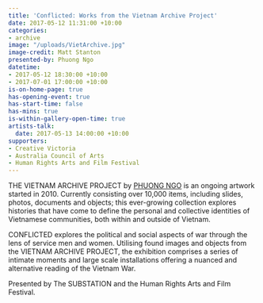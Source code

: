 ```yaml
---
title: 'Conflicted: Works from the Vietnam Archive Project'
date: 2017-05-12 11:31:00 +10:00
categories:
- archive
image: "/uploads/VietArchive.jpg"
image-credit: Matt Stanton
presented-by: Phuong Ngo
datetime:
- 2017-05-12 18:30:00 +10:00
- 2017-07-01 17:00:00 +10:00
is-on-home-page: true
has-opening-event: true
has-start-time: false
has-mins: true
is-within-gallery-open-time: true
artists-talk:
  date: 2017-05-13 14:00:00 +10:00
supporters:
- Creative Victoria
- Australia Council of Arts
- Human Rights Arts and Film Festival
---
```


THE VIETNAM ARCHIVE PROJECT by [PHUONG NGO](http://www.pthngo.com) is an ongoing artwork started in 2010. Currently consisting over 10,000 items, including slides, photos, documents and objects; this ever-growing collection explores histories that have come to define the personal and collective identities of Vietnamese communities, both within and outside of Vietnam.

CONFLICTED explores the political and social aspects of war through the lens of service men and women. Utilising found images and objects from the VIETNAM ARCHIVE PROJECT, the exhibition comprises a series of intimate moments and large scale installations offering a nuanced and alternative reading of the Vietnam War.

Presented by The SUBSTATION and the Human Rights Arts and Film Festival.
